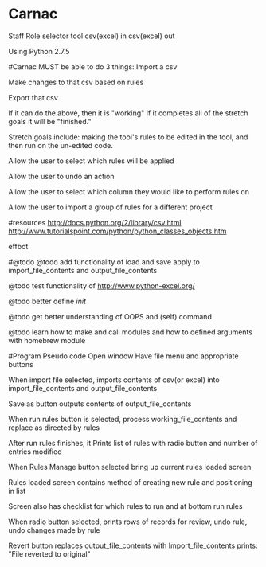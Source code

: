 Carnac
======

Staff Role selector tool csv(excel) in csv(excel) out

Using Python 2.7.5

#Carnac MUST be able to do 3 things:
Import a csv

Make changes to that csv based on rules

Export that csv

If it can do the above, then it is "working" If it completes all of the stretch goals it will be "finished."

Stretch goals include: making the tool's rules to be edited in the tool, and then run on the un-edited code.

Allow the user to select which rules will be applied

Allow the user to undo an action

Allow the user to select which column they would like to perform rules on

Allow the user to import a group of rules for a different project

#resources
http://docs.python.org/2/library/csv.html
http://www.tutorialspoint.com/python/python_classes_objects.htm

effbot

#@todo
@todo add functionality of load and save apply to import_file_contents and output_file_contents

@todo test functionality of http://www.python-excel.org/

@todo better define _init_

@todo get better understanding of OOPS and (self) command

@todo learn how to make and call modules and how to defined arguments with homebrew module

#Program Pseudo code
Open window Have file menu and appropriate buttons

When import file selected, imports contents of csv(or excel) into import_file_contents and output_file_contents

Save as button outputs contents of output_file_contents

When run rules button is selected, process working_file_contents and replace as directed by rules 

After run rules finishes, it Prints list of rules with radio button and number of entries modified


When Rules Manage button selected bring up current rules loaded screen

Rules loaded screen contains method of creating new rule and positioning in list

Screen also has checklist for which rules to run and at bottom run rules



When radio button selected, prints rows of records for review, undo rule, undo changes made by rule

Revert button replaces output_file_contents with Import_file_contents prints: "File reverted to original"


